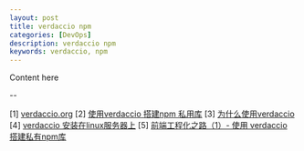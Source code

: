 ```yaml
---
layout: post
title: verdaccio npm
categories: [DevOps]
description: verdaccio npm
keywords: verdaccio, npm
---
```


Content here

--

[1] [verdaccio.org](https://verdaccio.org/zh-cn/docs/webui/)
[2] [使用verdaccio 搭建npm 私用库](https://www.jianshu.com/p/a14ccf51972a)
[3] [为什么使用verdaccio](https://blog.csdn.net/kangkang_90/article/details/102459225)
[4] [verdaccio 安装在linux服务器上](https://blog.csdn.net/kangkang_90/article/details/102817840)
[5] [前端工程化之路（1）- 使用 verdaccio 搭建私有npm库](https://segmentfault.com/a/1190000021612560)